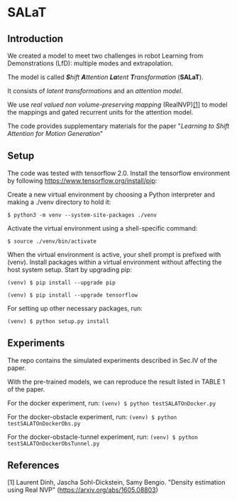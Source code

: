 # SALaT

## Introduction
We created a model to meet two challenges in robot Learning from Demonstrations (LfD): multiple modes and extrapolation.

The model is called _**S**hift **A**ttention **La**tent **T**ransformation_ (**SALaT**). 

It consists of _latent transformations_ and an _attention model_. 

We use _real valued non volume-preserving mapping_ (RealNVP)[[1]](#1) to model the mappings and gated recurrent units for the attention model.

The code provides supplementary materials for the paper "_Learning to Shift Attention for Motion Generation_"

## Setup
The code was tested with tensorflow 2.0. 
Install the tensorflow environment by following https://www.tensorflow.org/install/pip:

Create a new virtual environment by choosing a Python interpreter and making a ./venv directory to hold it:

`$ python3 -m venv --system-site-packages ./venv`

Activate the virtual environment using a shell-specific command:

`$ source ./venv/bin/activate` 

When the virtual environment is active, your shell prompt is prefixed with (venv).
Install packages within a virtual environment without affecting the host system setup. Start by upgrading pip:

`(venv) $ pip install --upgrade pip`

`(venv) $ pip install --upgrade tensorflow`


For setting up other necessary packages, run:

`(venv) $ python setup.py install`

## Experiments

The repo contains the simulated experiments described in Sec.IV of the paper. 

With the pre-trained models, we can reproduce the result listed in TABLE 1 of the paper.

For the docker experiment, run:
`(venv) $ python testSALATOnDocker.py`

For the docker-obstacle experiment, run:
`(venv) $ python testSALATOnDockerObs.py`

For the docker-obstacle-tunnel experiment, run:
`(venv) $ python testSALATOnDockerObsTunnel.py`

## References
<a id="1">[1]</a> 
Laurent Dinh, Jascha Sohl-Dickstein, Samy Bengio. "Density estimation using Real NVP" (https://arxiv.org/abs/1605.08803)

